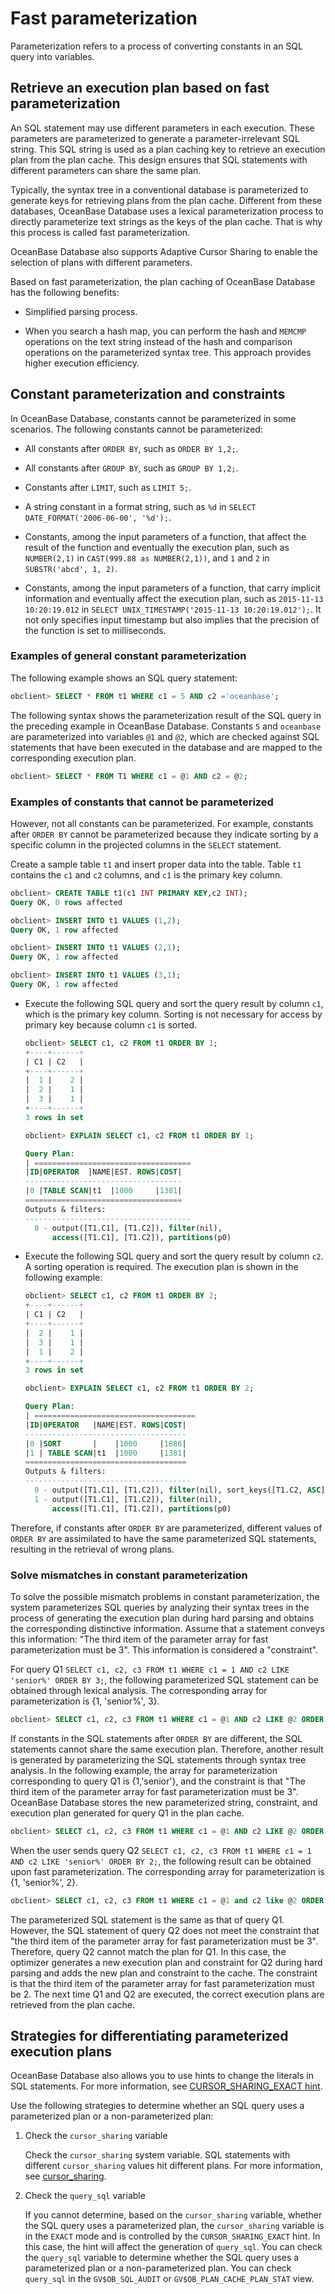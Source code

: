 # Fast parameterization

Parameterization refers to a process of converting constants in an SQL query into variables.

## Retrieve an execution plan based on fast parameterization

An SQL statement may use different parameters in each execution. These parameters are parameterized to generate a parameter-irrelevant SQL string. This SQL string is used as a plan caching key to retrieve an execution plan from the plan cache. This design ensures that SQL statements with different parameters can share the same plan.

Typically, the syntax tree in a conventional database is parameterized to generate keys for retrieving plans from the plan cache. Different from these databases, OceanBase Database uses a lexical parameterization process to directly parameterize text strings as the keys of the plan cache. That is why this process is called fast parameterization.

OceanBase Database also supports Adaptive Cursor Sharing to enable the selection of plans with different parameters.

<!-- The following figure shows the process of retrieving an execution plan based on fast parameterization.

![p179646](https://help-static-aliyun-doc.aliyuncs.com/assets/img/zh-CN/2936018461/p422452.jpg) -->

Based on fast parameterization, the plan caching of OceanBase Database has the following benefits:

* Simplified parsing process.

* When you search a hash map, you can perform the hash and `MEMCMP` operations on the text string instead of the hash and comparison operations on the parameterized syntax tree. This approach provides higher execution efficiency.

## Constant parameterization and constraints

In OceanBase Database, constants cannot be parameterized in some scenarios. The following constants cannot be parameterized:

* All constants after `ORDER BY`, such as `ORDER BY 1,2;`.

* All constants after `GROUP BY`, such as `GROUP BY 1,2;`.

* Constants after `LIMIT`, such as `LIMIT 5;`.

* A string constant in a format string, such as `%d` in `SELECT DATE_FORMAT('2006-06-00', '%d');`.

* Constants, among the input parameters of a function, that affect the result of the function and eventually the execution plan, such as `NUMBER(2,1)` in `CAST(999.88 as NUMBER(2,1))`, and `1` and `2` in `SUBSTR('abcd', 1, 2)`.

* Constants, among the input parameters of a function, that carry implicit information and eventually affect the execution plan, such as `2015-11-13 10:20:19.012` in `SELECT UNIX_TIMESTAMP('2015-11-13 10:20:19.012');`. It not only specifies input timestamp but also implies that the precision of the function is set to milliseconds.

### Examples of general constant parameterization

The following example shows an SQL query statement:

```sql
obclient> SELECT * FROM t1 WHERE c1 = 5 AND c2 ='oceanbase';
```

The following syntax shows the parameterization result of the SQL query in the preceding example in OceanBase Database. Constants `5` and `oceanbase` are parameterized into variables `@1` and `@2`, which are checked against SQL statements that have been executed in the database and are mapped to the corresponding execution plan.

```sql
obclient> SELECT * FROM T1 WHERE c1 = @1 AND c2 = @2;
```

### Examples of constants that cannot be parameterized

However, not all constants can be parameterized. For example, constants after `ORDER BY` cannot be parameterized because they indicate sorting by a specific column in the projected columns in the `SELECT` statement.

Create a sample table `t1` and insert proper data into the table. Table `t1` contains the `c1` and `c2` columns, and `c1` is the primary key column.

```sql
obclient> CREATE TABLE t1(c1 INT PRIMARY KEY,c2 INT);
Query OK, 0 rows affected

obclient> INSERT INTO t1 VALUES (1,2);
Query OK, 1 row affected

obclient> INSERT INTO t1 VALUES (2,1);
Query OK, 1 row affected

obclient> INSERT INTO t1 VALUES (3,1);
Query OK, 1 row affected
```

* Execute the following SQL query and sort the query result by column `c1`, which is the primary key column. Sorting is not necessary for access by primary key because column `c1` is sorted.

   ```sql
   obclient> SELECT c1, c2 FROM t1 ORDER BY 1;
   +----+------+
   | C1 | C2   |
   +----+------+
   |  1 |    2 |
   |  2 |    1 |
   |  3 |    1 |
   +----+------+
   3 rows in set

   obclient> EXPLAIN SELECT c1, c2 FROM t1 ORDER BY 1;

   Query Plan:
   | ===================================
   |ID|OPERATOR  |NAME|EST. ROWS|COST|
   -----------------------------------
   |0 |TABLE SCAN|t1  |1000     |1381|
   ===================================
   Outputs & filters:
   -------------------------------------
     0 - output([T1.C1], [T1.C2]), filter(nil),
         access([T1.C1], [T1.C2]), partitions(p0)
   ```

* Execute the following SQL query and sort the query result by column `c2`. A sorting operation is required. The execution plan is shown in the following example:

   ```sql
   obclient> SELECT c1, c2 FROM t1 ORDER BY 2;
   +----+------+
   | C1 | C2   |
   +----+------+
   |  2 |    1 |
   |  3 |    1 |
   |  1 |    2 |
   +----+------+
   3 rows in set

   obclient> EXPLAIN SELECT c1, c2 FROM t1 ORDER BY 2;

   Query Plan:
   | ====================================
   |ID|OPERATOR   |NAME|EST. ROWS|COST|
   ------------------------------------
   |0 |SORT       |    |1000     |1886|
   |1 | TABLE SCAN|t1  |1000     |1381|
   ====================================
   Outputs & filters:
   -------------------------------------
     0 - output([T1.C1], [T1.C2]), filter(nil), sort_keys([T1.C2, ASC])
     1 - output([T1.C1], [T1.C2]), filter(nil),
         access([T1.C1], [T1.C2]), partitions(p0)
   ```

Therefore, if constants after `ORDER BY` are parameterized, different values of `ORDER BY` are assimilated to have the same parameterized SQL statements, resulting in the retrieval of wrong plans.

### Solve mismatches in constant parameterization

To solve the possible mismatch problems in constant parameterization, the system parameterizes SQL queries by analyzing their syntax trees in the process of generating the execution plan during hard parsing and obtains the corresponding distinctive information. Assume that a statement conveys this information: "The third item of the parameter array for fast parameterization must be 3". This information is considered a "constraint".

For query Q1 `SELECT c1, c2, c3 FROM t1 WHERE c1 = 1 AND c2 LIKE 'senior%' ORDER BY 3;`, the following parameterized SQL statement can be obtained through lexical analysis. The corresponding array for parameterization is {1, 'senior%', 3}.

```sql
obclient> SELECT c1, c2, c3 FROM t1 WHERE c1 = @1 AND c2 LIKE @2 ORDER BY @3;
```

If constants in the SQL statements after `ORDER BY` are different, the SQL statements cannot share the same execution plan. Therefore, another result is generated by parameterizing the SQL statements through syntax tree analysis. In the following example, the array for parameterization corresponding to query Q1 is {1,'senior'}, and the constraint is that "The third item of the parameter array for fast parameterization must be 3". OceanBase Database stores the new parameterized string, constraint, and execution plan generated for query Q1 in the plan cache.

```sql
obclient> SELECT c1, c2, c3 FROM t1 WHERE c1 = @1 AND c2 LIKE @2 ORDER BY 3;
```

When the user sends query Q2 `SELECT c1, c2, c3 FROM t1 WHERE c1 = 1 AND c2 LIKE 'senior%' ORDER BY 2;`, the following result can be obtained upon fast parameterization. The corresponding array for parameterization is {1, 'senior%', 2}.

```sql
obclient> SELECT c1, c2, c3 FROM t1 WHERE c1 = @1 and c2 like @2 ORDER BY @3;
```

The parameterized SQL statement is the same as that of query Q1. However, the SQL statement of query Q2 does not meet the constraint that "the third item of the parameter array for fast parameterization must be 3". Therefore, query Q2 cannot match the plan for Q1. In this case, the optimizer generates a new execution plan and constraint for Q2 during hard parsing and adds the new plan and constraint to the cache. The constraint is that the third item of the parameter array for fast parameterization must be 2. The next time Q1 and Q2 are executed, the correct execution plans are retrieved from the plan cache.

## Strategies for differentiating parameterized execution plans

OceanBase Database also allows you to use hints to change the literals in SQL statements. For more information, see [CURSOR_SHARING_EXACT hint](../../../500.sql-reference/100.sql-syntax/300.common-tenant-of-oracle-mode/300.basic-elements-of-oracle-mode/600.annotation-of-oracle-mode/400.hint-of-oracle-mode/200.hint-list-of-oracle-mode/700.other-hints-of-oracle-mode.md).

Use the following strategies to determine whether an SQL query uses a parameterized plan or a non-parameterized plan:

1. Check the `cursor_sharing` variable

   Check the `cursor_sharing` system variable. SQL statements with different `cursor_sharing` values hit different plans. For more information, see [cursor_sharing](../../../800.configuration-items-and-system-variables/200.system-variable/300.global-system-variable/2000.cursor_sharing-global.md).

2. Check the `query_sql` variable

   If you cannot determine, based on the `cursor_sharing` variable, whether the SQL query uses a parameterized plan, the `cursor_sharing` variable is in the `EXACT` mode and is controlled by the `CURSOR_SHARING_EXACT` hint. In this case, the hint will affect the generation of `query_sql`. You can check the `query_sql` variable to determine whether the SQL query uses a parameterized plan or a non-parameterized plan. You can check `query_sql` in the `GV$OB_SQL_AUDIT` or `GV$OB_PLAN_CACHE_PLAN_STAT` view.
